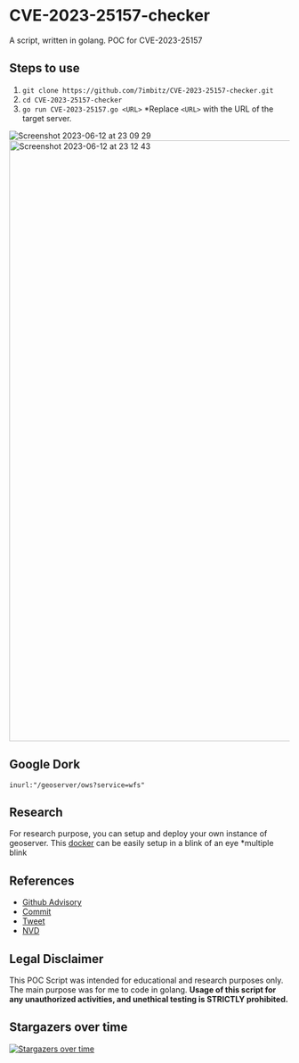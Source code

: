 # CVE-2023-25157-checker
A script, written in golang. POC for CVE-2023-25157

## Steps to use
1. `git clone https://github.com/7imbitz/CVE-2023-25157-checker.git`
2. `cd CVE-2023-25157-checker`
3. `go run CVE-2023-25157.go <URL>`
*Replace `<URL>` with the URL of the target server.

![Screenshot 2023-06-12 at 23 09 29](https://github.com/7imbitz/CVE-2023-25157-checker/assets/26263598/d3781925-deb8-44d0-9768-7b6e9b116060)
<img width="1077" alt="Screenshot 2023-06-12 at 23 12 43" src="https://github.com/7imbitz/CVE-2023-25157-checker/assets/26263598/645e7ebc-b50d-4e9a-bea0-6f1c68e695c2">


## Google Dork
```inurl:"/geoserver/ows?service=wfs"```

## Research
For research purpose, you can setup and deploy your own instance of geoserver. This [docker](https://github.com/geoserver/docker) can be easily setup in a blink of an eye *multiple blink

## References
- [Github Advisory](https://github.com/geoserver/geoserver/security/advisories/GHSA-7g5f-wrx8-5ccf)
- [Commit](https://github.com/geoserver/geoserver/commit/145a8af798590288d270b240235e89c8f0b62e1d)
- [Tweet](https://twitter.com/parzel2/status/1665726454489915395)
- [NVD](https://nvd.nist.gov/vuln/detail/CVE-2023-25157)

## Legal Disclaimer
This POC Script was intended for educational and research purposes only. The main purpose was for me to code in golang. **Usage of this script for any unauthorized activities, and unethical testing is STRICTLY prohibited.**

## Stargazers over time

[![Stargazers over time](https://starchart.cc/7imbitz/CVE-2023-25157-checker.svg)](https://starchart.cc/7imbitz/CVE-2023-25157-checker)

